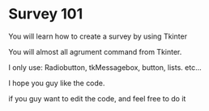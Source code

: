 # Survey 101

You will learn how to create a survey by using Tkinter

You will almost all agrument command from Tkinter.

I only use: Radiobutton, tkMessagebox, button, lists. etc...

I hope you guy like the code. 

if you guy want to edit the code, and feel free to do it
